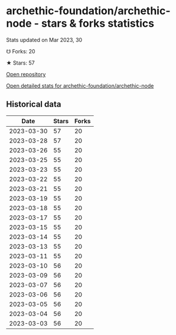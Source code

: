 # archethic-foundation/archethic-node - stars & forks statistics

Stats updated on Mar 2023, 30

☋ Forks: 20

★ Stars: 57

[Open repository](https://github.com/archethic-foundation/archethic-node)

[Open detailed stats for archethic-foundation/archethic-node](https://reviewgithub.com/rep/archethic-foundation/archethic-node)

## Historical data
| Date | Stars | Forks |
|------|-------|-------|
| 2023-03-30 | 57 | 20 | 
| 2023-03-28 | 57 | 20 | 
| 2023-03-26 | 55 | 20 | 
| 2023-03-25 | 55 | 20 | 
| 2023-03-23 | 55 | 20 | 
| 2023-03-22 | 55 | 20 | 
| 2023-03-21 | 55 | 20 | 
| 2023-03-19 | 55 | 20 | 
| 2023-03-18 | 55 | 20 | 
| 2023-03-17 | 55 | 20 | 
| 2023-03-15 | 55 | 20 | 
| 2023-03-14 | 55 | 20 | 
| 2023-03-13 | 55 | 20 | 
| 2023-03-11 | 55 | 20 | 
| 2023-03-10 | 56 | 20 | 
| 2023-03-09 | 56 | 20 | 
| 2023-03-07 | 56 | 20 | 
| 2023-03-06 | 56 | 20 | 
| 2023-03-05 | 56 | 20 | 
| 2023-03-04 | 56 | 20 | 
| 2023-03-03 | 56 | 20 | 

